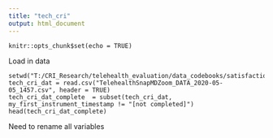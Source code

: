 ```yaml
---
title: "tech_cri"
output: html_document
---
```


```{r setup, include=FALSE}
knitr::opts_chunk$set(echo = TRUE)
```
Load in data
```{r}
setwd("T:/CRI_Research/telehealth_evaluation/data_codebooks/satisfaction")
tech_cri_dat = read.csv("TelehealthSnapMDZoom_DATA_2020-05-05_1457.csv", header = TRUE)
tech_cri_dat_complete  = subset(tech_cri_dat, my_first_instrument_timestamp != "[not completed]")
head(tech_cri_dat_complete)
```
Need to rename all variables


